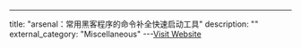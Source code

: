 ---
title: "arsenal：常用黑客程序的命令补全快速启动工具"
description: ""
external_category: "Miscellaneous"
---[Visit Website](https://github.com/Orange-Cyberdefense/arsenal)

